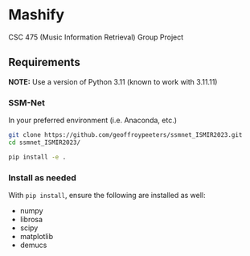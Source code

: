 # Mashify

CSC 475 (Music Information Retrieval) Group Project

## Requirements

**NOTE:** Use a version of Python 3.11 (known to work with 3.11.11)

### SSM-Net

In your preferred environment (i.e. Anaconda, etc.)

``` bash
git clone https://github.com/geoffroypeeters/ssmnet_ISMIR2023.git
cd ssmnet_ISMIR2023/

pip install -e .
```

### Install as needed

With `pip install`, ensure the following are installed as well:

- numpy
- librosa
- scipy
- matplotlib
- demucs
